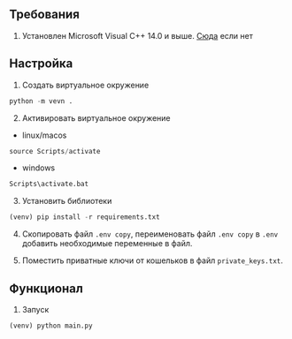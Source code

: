 ## Требования 

1. Установлен Microsoft Visual C++ 14.0 и выше. [Сюда](https://learn.microsoft.com/en-us/answers/questions/136595/error-microsoft-visual-c-140-or-greater-is-require.html) если нет
   

## Настройка

1. Создать виртуальное окружение 

```python
python -m vevn .
```

2. Активировать виртуальное окружение

- linux/macos
```python
source Scripts/activate
```

 - windows
```python
Scripts\activate.bat   
```

3. Установить библиотеки

```python
(venv) pip install -r requirements.txt
```

4. Скопировать файл `.env copy`, переименовать файл `.env copy` в `.env` добавить необходимые переменные в файл.

5. Поместить приватные ключи от кошельков в файл `private_keys.txt`.

## Функционал

1. Запуск

```python
(venv) python main.py
```